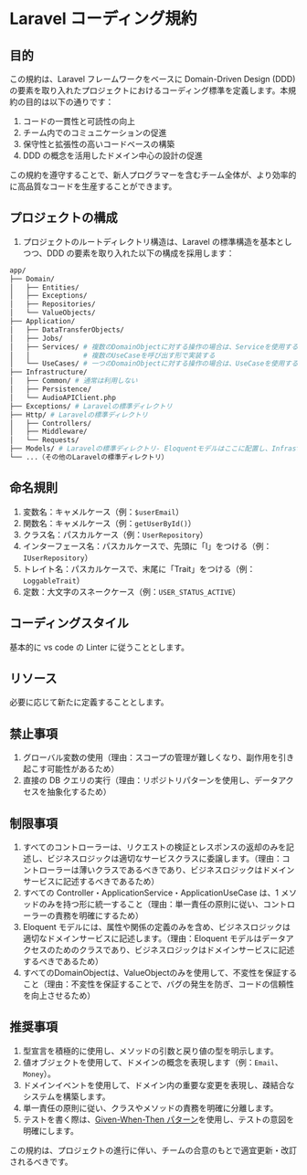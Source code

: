 # Laravel コーディング規約

## 目的

<!-- そのコーディング規約の適用範囲、なぜ必要なのか、それを守ることによりどんなメリットがあるかを書きます。 -->

この規約は、Laravel フレームワークをベースに Domain-Driven Design (DDD)の要素を取り入れたプロジェクトにおけるコーディング標準を定義します。本規約の目的は以下の通りです：

1. コードの一貫性と可読性の向上
2. チーム内でのコミュニケーションの促進
3. 保守性と拡張性の高いコードベースの構築
4. DDD の概念を活用したドメイン中心の設計の促進

この規約を遵守することで、新人プログラマーを含むチーム全体が、より効率的に高品質なコードを生産することができます。

## プロジェクトの構成

<!-- コーディングにはあまり関係なさそうな内容ですが、ソースプログラムの先頭にコメントを入れたりするのに使います。プロジェクトの名称などはあらかじめ決まっていることが多いので、もし、そうなら一覧表を付けます。メタ情報の指定方法、フォルダの構成方法なども決めておきます。 -->

1. プロジェクトのルートディレクトリ構造は、Laravel の標準構造を基本としつつ、DDD の要素を取り入れた以下の構成を採用します：

```sh
app/
├── Domain/
│   ├── Entities/
│   ├── Exceptions/
│   ├── Repositories/
│   └── ValueObjects/
├── Application/
│   ├── DataTransferObjects/
│   ├── Jobs/
│   ├── Services/ # 複数のDomainObjectに対する操作の場合は、Serviceを使用する。
│   │             # 複数のUseCaseを呼び出す形で実装する
│   └── UseCases/ # 一つのDomainObjectに対する操作の場合は、UseCaseを使用する
├── Infrastructure/
│   ├── Common/ # 通常は利用しない
│   ├── Persistence/
│   └── AudioAPIClient.php
├── Exceptions/ # Laravelの標準ディレクトリ
├── Http/ # Laravelの標準ディレクトリ
│   ├── Controllers/
│   ├── Middleware/
│   └── Requests/
├── Models/ # Laravelの標準ディレクトリ- Eloquentモデルはここに配置し、Infrastructureで使用する
└── ...（その他のLaravelの標準ディレクトリ）
```

## 命名規則

<!-- 変数、定数、メソッド(関数)、クラスなどの名前の付け方の基準を決める。変数名の先頭は小文字だとか、クラス名の先頭は大文字だとかがよく使われます。 -->

1. 変数名：キャメルケース（例：`$userEmail`）
2. 関数名：キャメルケース（例：`getUserById()`）
3. クラス名：パスカルケース（例：`UserRepository`）
4. インターフェース名：パスカルケースで、先頭に「I」をつける（例：`IUserRepository`）
5. トレイト名：パスカルケースで、末尾に「Trait」をつける（例：`LoggableTrait`）
6. 定数：大文字のスネークケース（例：`USER_STATUS_ACTIVE`）

## コーディングスタイル

<!-- コーディングスタイルはインデントの仕方とか、中かっこの位置とか、コメントの位置や内容とかを決めておきます。 -->

基本的に vs code の Linter に従うこととします。

## リソース

<!-- エラーメッセージなどはハードコーディングしないで、よくリソースファイルのインデックスを指定したりします。もし使うなら、リソースの使用についての説明、制限なども書いておきましょう。（あまり大きいリソースの管理はたいへんなのでバランスを考えたほうがいいです。特に IDE を使う場合。） -->

必要に応じて新たに定義することとします。

## 禁止事項

<!-- 使ってはいけない文法や今はほとんど使われない保守用になっているものとかを挙げておきます。一律に禁止でなく、場合によっては例外も設けておきます。(なぜ禁止なのか、その理由も必ず書きます) -->

1. グローバル変数の使用（理由：スコープの管理が難しくなり、副作用を引き起こす可能性があるため）
2. 直接の DB クエリの実行（理由：リポジトリパターンを使用し、データアクセスを抽象化するため）

## 制限事項

<!-- あまり推奨されない機能、コーディング方法、クラスなどを揚げておきます。また、その条件を明示します。 -->

1. すべてのコントローラーは、リクエストの検証とレスポンスの返却のみを記述し、ビジネスロジックは適切なサービスクラスに委譲します。（理由：コントローラーは薄いクラスであるべきであり、ビジネスロジックはドメインサービスに記述するべきであるため）
2. すべての Controller・ApplicationService・ApplicationUseCase は、1 メソッドのみを持つ形に統一すること（理由：単一責任の原則に従い、コントローラーの責務を明確にするため）
3. Eloquent モデルには、属性や関係の定義のみを含め、ビジネスロジックは適切なドメインサービスに記述します。（理由：Eloquent モデルはデータアクセスのためのクラスであり、ビジネスロジックはドメインサービスに記述するべきであるため）
4. すべてのDomainObjectは、ValueObjectのみを使用して、不変性を保証すること（理由：不変性を保証することで、バグの発生を防ぎ、コードの信頼性を向上させるため）

## 推奨事項

<!-- 好ましいコーディング方法や複数の似たようなクラスや関数などがある場合、どちらが推奨されるかを書いておきます。 -->

1. 型宣言を積極的に使用し、メソッドの引数と戻り値の型を明示します。
2. 値オブジェクトを使用して、ドメインの概念を表現します（例：`Email`、`Money`）。
3. ドメインイベントを使用して、ドメイン内の重要な変更を表現し、疎結合なシステムを構築します。
4. 単一責任の原則に従い、クラスやメソッドの責務を明確に分離します。
5. テストを書く際は、[Given-When-Then パターン](https://zenn.dev/miya_tech/articles/4e0de8046f88bf)を使用し、テストの意図を明確にします。

この規約は、プロジェクトの進行に伴い、チームの合意のもとで適宜更新・改訂されるべきです。
